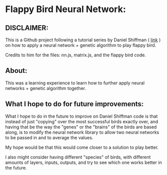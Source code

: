 # Flappy Bird Neural Network:

## DISCLAIMER: 
This is a Github project following a tutorial series by Daniel Shiffman ( [link](https://www.youtube.com/watch?v=c6y21FkaUqw) ) on how to apply a neural network + genetic algorithm to play flappy bird. 

Credits to him for the files: nn.js, matrix.js, and the flappy bird code. 

## About:
This was a learning experience to learn how to further apply neural networks + genetic algorithm together. 

## What I hope to do for future improvements:
What I hope to do in the future to improve on Daniel Shiffman code is that instead of just "copying" over the most successful birds exactly over, and having that be the way the "genes" or the "brains" of the birds are based along, is to modify the neural network library to allow two neural networks to be passed in and to average the values. 

My hope would be that this would come closer to a solution to play better. 

I also might consider having different "species" of birds, with different amounts of layers, inputs, outputs, and try to see which one works better in the future. 
